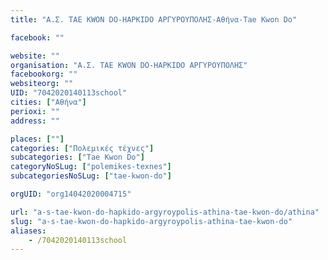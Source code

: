 ```yaml
---
title: "Α.Σ. TΑΕ KWON DO-HAPKIDO ΑΡΓΥΡΟΥΠΟΛΗΣ-Αθήνα-Tae Kwon Do"

facebook: ""

website: ""
organisation: "Α.Σ. TΑΕ KWON DO-HAPKIDO ΑΡΓΥΡΟΥΠΟΛΗΣ"
facebookorg: ""
websiteorg: ""
UID: "7042020140113school"
cities: ["Αθήνα"]
perioxi: ""
address: ""

places: [""]
categories: ["Πολεμικές τέχνες"]
subcategories: ["Tae Kwon Do"]
categoryNoSLug: ["polemikes-texnes"]
subcategoriesNoSLug: ["tae-kwon-do"]

orgUID: "org14042020004715"

url: "a-s-tae-kwon-do-hapkido-argyroypolis-athina-tae-kwon-do/athina"
slug: "a-s-tae-kwon-do-hapkido-argyroypolis-athina-tae-kwon-do"
aliases:
    - /7042020140113school
---
```





